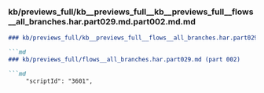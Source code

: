 ### kb/previews_full/kb__previews_full__kb__previews_full__flows__all_branches.har.part029.md.part002.md.md

```md
### kb/previews_full/kb__previews_full__flows__all_branches.har.part029.md.part002.md

```md
### kb/previews_full/flows__all_branches.har.part029.md (part 002)

```md
     "scriptId": "3601",
                     
```

```

```

```
